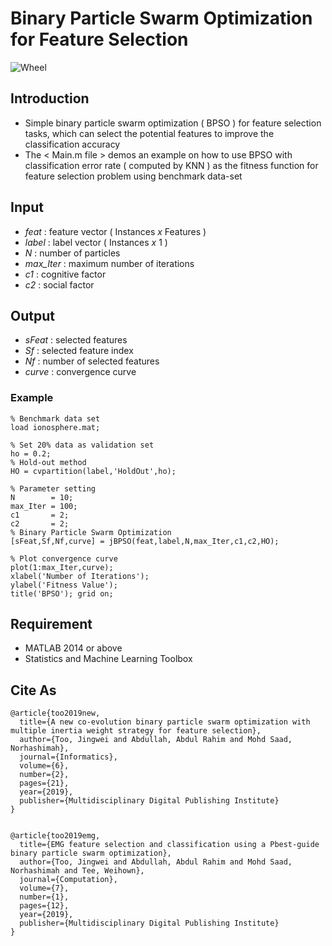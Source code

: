 # Binary Particle Swarm Optimization for Feature Selection

![Wheel](https://www.mathworks.com/matlabcentral/mlc-downloads/downloads/2fa023c1-a960-4a76-a5b2-97e934432bc7/050df323-5c85-4a6b-a5e1-f5ea32858dfa/images/screenshot.PNG)


## Introduction
* Simple binary particle swarm optimization ( BPSO ) for feature selection tasks, which can select the potential features to improve the classification accuracy
* The < Main.m file > demos an example on how to use BPSO with classification error rate ( computed by KNN ) as the fitness function for feature selection problem using benchmark data-set


## Input
* *feat*     : feature vector ( Instances *x* Features )
* *label*    : label vector ( Instances *x* 1 )
* *N*        : number of particles
* *max_Iter* : maximum number of iterations
* *c1*       : cognitive factor
* *c2*       : social factor


## Output
* *sFeat*    : selected features
* *Sf*       : selected feature index
* *Nf*       : number of selected features
* *curve*    : convergence curve


### Example
```code
% Benchmark data set 
load ionosphere.mat;

% Set 20% data as validation set
ho = 0.2; 
% Hold-out method
HO = cvpartition(label,'HoldOut',ho);

% Parameter setting
N        = 10; 
max_Iter = 100;
c1       = 2; 
c2       = 2; 
% Binary Particle Swarm Optimization 
[sFeat,Sf,Nf,curve] = jBPSO(feat,label,N,max_Iter,c1,c2,HO);

% Plot convergence curve
plot(1:max_Iter,curve); 
xlabel('Number of Iterations');
ylabel('Fitness Value');
title('BPSO'); grid on;
```


## Requirement
* MATLAB 2014 or above
* Statistics and Machine Learning Toolbox


## Cite As
```code
@article{too2019new,
  title={A new co-evolution binary particle swarm optimization with multiple inertia weight strategy for feature selection},
  author={Too, Jingwei and Abdullah, Abdul Rahim and Mohd Saad, Norhashimah},
  journal={Informatics},
  volume={6},
  number={2},
  pages={21},
  year={2019},
  publisher={Multidisciplinary Digital Publishing Institute}
}


@article{too2019emg,
  title={EMG feature selection and classification using a Pbest-guide binary particle swarm optimization},
  author={Too, Jingwei and Abdullah, Abdul Rahim and Mohd Saad, Norhashimah and Tee, Weihown},
  journal={Computation},
  volume={7},
  number={1},
  pages={12},
  year={2019},
  publisher={Multidisciplinary Digital Publishing Institute}
}
```

